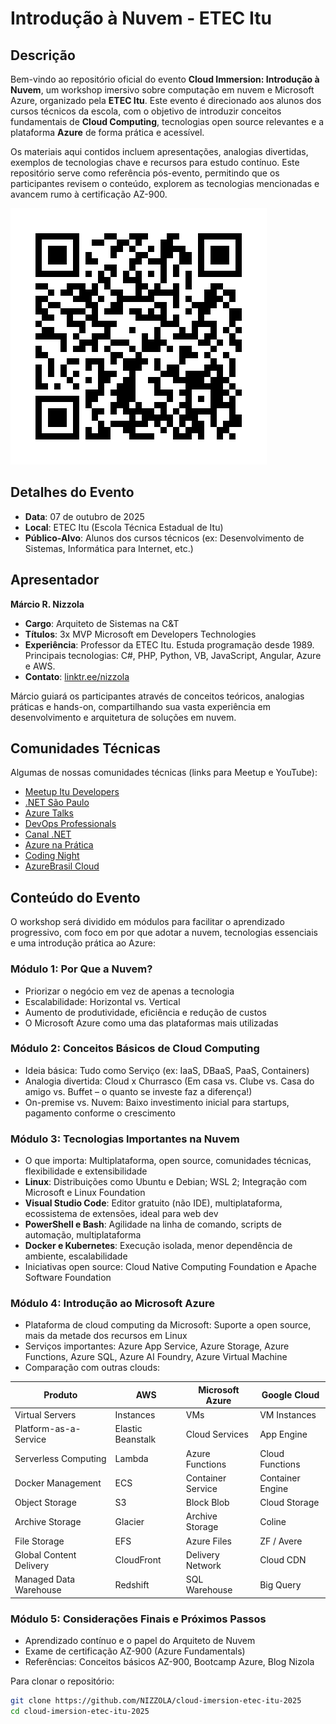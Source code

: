 # Introdução à Nuvem - ETEC Itu

## Descrição

Bem-vindo ao repositório oficial do evento **Cloud Immersion: Introdução à Nuvem**, um workshop imersivo sobre computação em nuvem e Microsoft Azure, organizado pela **ETEC Itu**. Este evento é direcionado aos alunos dos cursos técnicos da escola, com o objetivo de introduzir conceitos fundamentais de **Cloud Computing**, tecnologias open source relevantes e a plataforma **Azure** de forma prática e acessível.

Os materiais aqui contidos incluem apresentações, analogias divertidas, exemplos de tecnologias chave e recursos para estudo contínuo. Este repositório serve como referência pós-evento, permitindo que os participantes revisem o conteúdo, explorem as tecnologias mencionadas e avancem rumo à certificação AZ-900.

![QRCode Conteúdo](img/cloud-imersion-itu.png)

## Detalhes do Evento

- **Data**: 07 de outubro de 2025
- **Local**: ETEC Itu (Escola Técnica Estadual de Itu)
- **Público-Alvo**: Alunos dos cursos técnicos (ex: Desenvolvimento de Sistemas, Informática para Internet, etc.)

## Apresentador

**Márcio R. Nizzola**  
- **Cargo**: Arquiteto de Sistemas na C&T  
- **Títulos**: 3x MVP Microsoft em Developers Technologies  
- **Experiência**: Professor da ETEC Itu. Estuda programação desde 1989. Principais tecnologias: C#, PHP, Python, VB, JavaScript, Angular, Azure e AWS.  
- **Contato**: [linktr.ee/nizzola](http://linktr.ee/nizzola)  

Márcio guiará os participantes através de conceitos teóricos, analogias práticas e hands-on, compartilhando sua vasta experiência em desenvolvimento e arquitetura de soluções em nuvem.

## Comunidades Técnicas
Algumas de nossas comunidades técnicas (links para Meetup e YouTube):
- [Meetup Itu Developers](https://www.meetup.com/pt-BR/Itu-Developers)
- [.NET São Paulo](https://www.meetup.com/dotnet-Sao-Paulo/)
- [Azure Talks](https://www.meetup.com/azure-talks/)
- [DevOps Professionals](https://www.meetup.com/DevOps-Professionals/)
- [Canal .NET](https://www.youtube.com/canaldotnet)
- [Azure na Prática](https://www.youtube.com/azurenapratica)
- [Coding Night](https://www.youtube.com/codingnight)
- [AzureBrasil Cloud](https://www.youtube.com/@azurebrasilcloud)

## Conteúdo do Evento

O workshop será dividido em módulos para facilitar o aprendizado progressivo, com foco em por que adotar a nuvem, tecnologias essenciais e uma introdução prática ao Azure:

### Módulo 1: Por Que a Nuvem?
- Priorizar o negócio em vez de apenas a tecnologia
- Escalabilidade: Horizontal vs. Vertical
- Aumento de produtividade, eficiência e redução de custos
- O Microsoft Azure como uma das plataformas mais utilizadas

### Módulo 2: Conceitos Básicos de Cloud Computing
- Ideia básica: Tudo como Serviço (ex: IaaS, DBaaS, PaaS, Containers)
- Analogia divertida: Cloud x Churrasco (Em casa vs. Clube vs. Casa do amigo vs. Buffet – o quanto se investe faz a diferença!)
- On-premise vs. Nuvem: Baixo investimento inicial para startups, pagamento conforme o crescimento

### Módulo 3: Tecnologias Importantes na Nuvem
- O que importa: Multiplataforma, open source, comunidades técnicas, flexibilidade e extensibilidade
- **Linux**: Distribuições como Ubuntu e Debian; WSL 2; Integração com Microsoft e Linux Foundation
- **Visual Studio Code**: Editor gratuito (não IDE), multiplataforma, ecossistema de extensões, ideal para web dev
- **PowerShell e Bash**: Agilidade na linha de comando, scripts de automação, multiplataforma
- **Docker e Kubernetes**: Execução isolada, menor dependência de ambiente, escalabilidade
- Iniciativas open source: Cloud Native Computing Foundation e Apache Software Foundation

### Módulo 4: Introdução ao Microsoft Azure
- Plataforma de cloud computing da Microsoft: Suporte a open source, mais da metade dos recursos em Linux
- Serviços importantes: Azure App Service, Azure Storage, Azure Functions, Azure SQL, Azure AI Foundry, Azure Virtual Machine
- Comparação com outras clouds:

| Produto                  | AWS              | Microsoft Azure       | Google Cloud       |
|--------------------------|------------------|-----------------------|--------------------|
| Virtual Servers         | Instances       | VMs                  | VM Instances      |
| Platform-as-a-Service   | Elastic Beanstalk | Cloud Services      | App Engine        |
| Serverless Computing    | Lambda          | Azure Functions      | Cloud Functions   |
| Docker Management       | ECS             | Container Service    | Container Engine  |
| Object Storage          | S3              | Block Blob           | Cloud Storage     |
| Archive Storage         | Glacier         | Archive Storage      | Coline            |
| File Storage            | EFS             | Azure Files          | ZF / Avere        |
| Global Content Delivery | CloudFront      | Delivery Network     | Cloud CDN         |
| Managed Data Warehouse  | Redshift        | SQL Warehouse        | Big Query         |

### Módulo 5: Considerações Finais e Próximos Passos
- Aprendizado contínuo e o papel do Arquiteto de Nuvem
- Exame de certificação AZ-900 (Azure Fundamentals)
- Referências: Conceitos básicos AZ-900, Bootcamp Azure, Blog Nizola [](https://marcionizzola.medium.com)

Para clonar o repositório:
```bash
git clone https://github.com/NIZZOLA/cloud-imersion-etec-itu-2025
cd cloud-imersion-etec-itu-2025